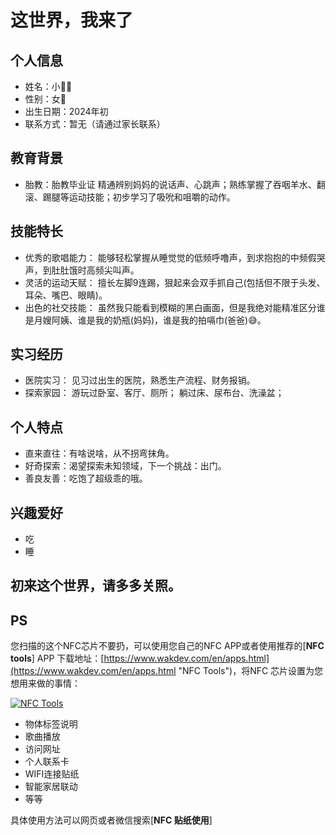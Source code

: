 # 这世界，我来了

## 个人信息

- 姓名：小🐇🐇
- 性别：女👧
- 出生日期：2024年初
- 联系方式：暂无（请通过家长联系）

## 教育背景

- 胎教：胎教毕业证
  精通辨别妈妈的说话声、心跳声；熟练掌握了吞咽羊水、翻滚、踢腿等运动技能；初步学习了吸吮和咀嚼的动作。

## 技能特长

- 优秀的歌唱能力：
  能够轻松掌握从睡觉觉的低频呼噜声，到求抱抱的中频假哭声，到肚肚饿时高频尖叫声。
- 灵活的运动天赋：
  擅长左脚9连踢，狠起来会双手抓自己(包括但不限于头发、耳朵、嘴巴、眼睛)。
- 出色的社交技能：
  虽然我只能看到模糊的黑白画面，但是我绝对能精准区分谁是月嫂阿姨、谁是我的奶瓶(妈妈)，谁是我的拍嗝巾(爸爸)😅。

## 实习经历

- 医院实习：
  见习过出生的医院，熟悉生产流程、财务报销。
- 探索家园：
  游玩过卧室、客厅、厕所；
  躺过床、尿布台、洗澡盆；

## 个人特点

- 直来直往：有啥说啥，从不拐弯抹角。
- 好奇探索：渴望探索未知领域，下一个挑战：出门。
- 善良友善：吃饱了超级乖的哦。

## 兴趣爱好

- 吃
- 睡

## 初来这个世界，请多多关照。

## PS

您扫描的这个NFC芯片不要扔，可以使用您自己的NFC APP或者使用推荐的[**NFC tools**] APP 下载地址：[https://www.wakdev.com/en/apps.html](https://www.wakdev.com/en/apps.html "NFC Tools")，将NFC 芯片设置为您想用来做的事情：

[![NFC Tools](https://www.wakdev.com/contents/apps/global/nfctools-logo.png)](https://www.wakdev.com/en/apps.html)

- 物体标签说明
- 歌曲播放
- 访问网址
- 个人联系卡
- WIFI连接贴纸
- 智能家居联动
- 等等

具体使用方法可以网页或者微信搜索[**NFC 贴纸使用**]
